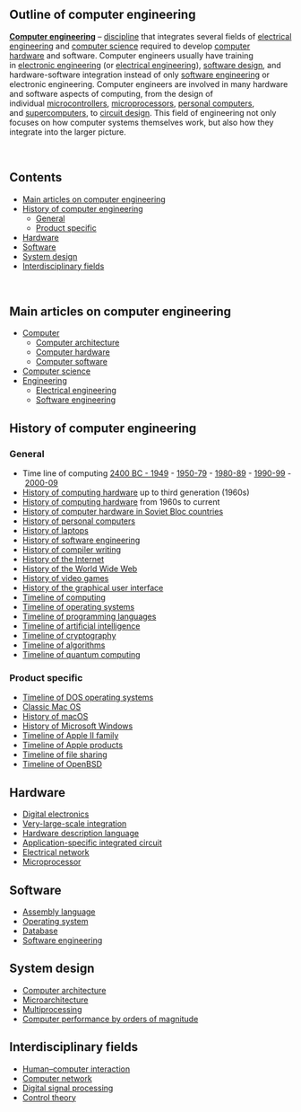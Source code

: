 <h2>Outline of computer engineering </h2>
<p><strong><a title="Computer engineering" href="https://en.wikipedia.org/wiki/Computer_engineering">Computer engineering</a></strong>&nbsp;&ndash;&nbsp;<a class="mw-redirect" title="Discipline (academia)" href="https://en.wikipedia.org/wiki/Discipline_(academia)">discipline</a>&nbsp;that integrates several fields of&nbsp;<a title="Electrical engineering" href="https://en.wikipedia.org/wiki/Electrical_engineering">electrical engineering</a>&nbsp;and&nbsp;<a title="Computer science" href="https://en.wikipedia.org/wiki/Computer_science">computer science</a>&nbsp;required to develop&nbsp;<a title="Computer hardware" href="https://en.wikipedia.org/wiki/Computer_hardware">computer hardware</a>&nbsp;and software.&nbsp;Computer engineers usually have training in&nbsp;<a title="Electronic engineering" href="https://en.wikipedia.org/wiki/Electronic_engineering">electronic engineering</a>&nbsp;(or&nbsp;<a title="Electrical engineering" href="https://en.wikipedia.org/wiki/Electrical_engineering">electrical engineering</a>),&nbsp;<a title="Software design" href="https://en.wikipedia.org/wiki/Software_design">software design</a>, and hardware-software integration instead of only&nbsp;<a title="Software engineering" href="https://en.wikipedia.org/wiki/Software_engineering">software engineering</a>&nbsp;or electronic engineering. Computer engineers are involved in many hardware and software aspects of computing, from the design of individual&nbsp;<a title="Microcontroller" href="https://en.wikipedia.org/wiki/Microcontroller">microcontrollers</a>,&nbsp;<a title="Microprocessor" href="https://en.wikipedia.org/wiki/Microprocessor">microprocessors</a>,&nbsp;<a title="Personal computer" href="https://en.wikipedia.org/wiki/Personal_computer">personal computers</a>, and&nbsp;<a title="Supercomputer" href="https://en.wikipedia.org/wiki/Supercomputer">supercomputers</a>, to&nbsp;<a title="Circuit design" href="https://en.wikipedia.org/wiki/Circuit_design">circuit design</a>. This field of engineering not only focuses on how computer systems themselves work, but also how they integrate into the larger picture.</p>
</br>
<h2 id="mw-toc-heading">Contents</h2>

<ul>
<li class="toclevel-1 tocsection-1"><a href="#Main_articles_on_computer_engineering"><span class="toctext">Main articles on computer engineering</span></a></li>
<li class="toclevel-1 tocsection-2"><a href="#History_of_computer_engineering"><span class="toctext">History of computer engineering</span></a>
<ul>
<li class="toclevel-2 tocsection-3"><a href="#General"><span class="toctext">General</span></a></li>
<li class="toclevel-2 tocsection-4"><a href="#Product_specific"><span class="toctext">Product specific</span></a></li>
</ul>
</li>
<li class="toclevel-1 tocsection-5"><a href="#Hardware"><span class="toctext">Hardware</span></a></li>
<li class="toclevel-1 tocsection-6"><a href="#Software"><span class="toctext">Software</span></a></li>
<li class="toclevel-1 tocsection-7"><a href="#System_design"><span class="toctext">System design</span></a></li>
<li class="toclevel-1 tocsection-8"><a href="#Interdisciplinary_fields"><span class="toctext">Interdisciplinary fields</span></a></li>
</ul>
</br>
<h2><span id="Main_articles_on_computer_engineering" class="mw-headline">Main articles on computer engineering</span></h2>
<ul>
<li><a title="Computer" href="https://en.wikipedia.org/wiki/Computer">Computer</a>
<ul>
<li><a title="Computer architecture" href="https://en.wikipedia.org/wiki/Computer_architecture">Computer architecture</a></li>
<li><a title="Computer hardware" href="https://en.wikipedia.org/wiki/Computer_hardware">Computer hardware</a></li>
<li><a class="mw-redirect" title="Computer software" href="https://en.wikipedia.org/wiki/Computer_software">Computer software</a></li>
</ul>
</li>
<li><a title="Computer science" href="https://en.wikipedia.org/wiki/Computer_science">Computer science</a></li>
<li><a title="Engineering" href="https://en.wikipedia.org/wiki/Engineering">Engineering</a>
<ul>
<li><a title="Electrical engineering" href="https://en.wikipedia.org/wiki/Electrical_engineering">Electrical engineering</a></li>
<li><a title="Software engineering" href="https://en.wikipedia.org/wiki/Software_engineering">Software engineering</a></li>
</ul>
</li>
</ul>
<h2><span id="History_of_computer_engineering" class="mw-headline">History of computer engineering</span></h2>
<h3><span id="General" class="mw-headline">General</span></h3>
<ul>
<li>Time line of computing&nbsp;<a class="mw-redirect" title="Timeline of computing 2400 BC&ndash;1949" href="https://en.wikipedia.org/wiki/Timeline_of_computing_2400_BC%E2%80%931949">2400 BC - 1949</a>&nbsp;-&nbsp;<a title="Timeline of computing 1950&ndash;1979" href="https://en.wikipedia.org/wiki/Timeline_of_computing_1950%E2%80%931979">1950-79</a>&nbsp;-&nbsp;<a title="Timeline of computing 1980&ndash;1989" href="https://en.wikipedia.org/wiki/Timeline_of_computing_1980%E2%80%931989">1980-89</a>&nbsp;-&nbsp;<a title="Timeline of computing 1990&ndash;1999" href="https://en.wikipedia.org/wiki/Timeline_of_computing_1990%E2%80%931999">1990-99</a>&nbsp;-&nbsp;<a class="mw-redirect" title="Timeline of computing 2000-2009" href="https://en.wikipedia.org/wiki/Timeline_of_computing_2000-2009">2000-09</a></li>
<li><a title="History of computing hardware" href="https://en.wikipedia.org/wiki/History_of_computing_hardware">History of computing hardware</a>&nbsp;up to third generation (1960s)</li>
<li><a title="History of computing hardware (1960s&ndash;present)" href="https://en.wikipedia.org/wiki/History_of_computing_hardware_(1960s%E2%80%93present)">History of computing hardware</a>&nbsp;from 1960s to current</li>
<li><a title="History of computer hardware in Soviet Bloc countries" href="https://en.wikipedia.org/wiki/History_of_computer_hardware_in_Soviet_Bloc_countries">History of computer hardware in Soviet Bloc countries</a></li>
<li><a title="History of personal computers" href="https://en.wikipedia.org/wiki/History_of_personal_computers">History of personal computers</a></li>
<li><a title="History of laptops" href="https://en.wikipedia.org/wiki/History_of_laptops">History of laptops</a></li>
<li><a title="History of software engineering" href="https://en.wikipedia.org/wiki/History_of_software_engineering">History of software engineering</a></li>
<li><a class="mw-redirect" title="History of compiler writing" href="https://en.wikipedia.org/wiki/History_of_compiler_writing">History of compiler writing</a></li>
<li><a title="History of the Internet" href="https://en.wikipedia.org/wiki/History_of_the_Internet">History of the Internet</a></li>
<li><a title="History of the World Wide Web" href="https://en.wikipedia.org/wiki/History_of_the_World_Wide_Web">History of the World Wide Web</a></li>
<li><a title="History of video games" href="https://en.wikipedia.org/wiki/History_of_video_games">History of video games</a></li>
<li><a title="History of the graphical user interface" href="https://en.wikipedia.org/wiki/History_of_the_graphical_user_interface">History of the graphical user interface</a></li>
<li><a title="Timeline of computing" href="https://en.wikipedia.org/wiki/Timeline_of_computing">Timeline of computing</a></li>
<li><a title="Timeline of operating systems" href="https://en.wikipedia.org/wiki/Timeline_of_operating_systems">Timeline of operating systems</a></li>
<li><a title="Timeline of programming languages" href="https://en.wikipedia.org/wiki/Timeline_of_programming_languages">Timeline of programming languages</a></li>
<li><a title="Timeline of artificial intelligence" href="https://en.wikipedia.org/wiki/Timeline_of_artificial_intelligence">Timeline of artificial intelligence</a></li>
<li><a title="Timeline of cryptography" href="https://en.wikipedia.org/wiki/Timeline_of_cryptography">Timeline of cryptography</a></li>
<li><a title="Timeline of algorithms" href="https://en.wikipedia.org/wiki/Timeline_of_algorithms">Timeline of algorithms</a></li>
<li><a title="Timeline of quantum computing" href="https://en.wikipedia.org/wiki/Timeline_of_quantum_computing">Timeline of quantum computing</a></li>
</ul>
<h3><span id="Product_specific" class="mw-headline">Product specific</span></h3>
<ul>
<li><a title="Timeline of DOS operating systems" href="https://en.wikipedia.org/wiki/Timeline_of_DOS_operating_systems">Timeline of DOS operating systems</a></li>
<li><a title="Classic Mac OS" href="https://en.wikipedia.org/wiki/Classic_Mac_OS">Classic Mac OS</a></li>
<li><a class="mw-redirect" title="History of macOS" href="https://en.wikipedia.org/wiki/History_of_macOS">History of macOS</a></li>
<li><a class="mw-redirect" title="History of Microsoft Windows" href="https://en.wikipedia.org/wiki/History_of_Microsoft_Windows">History of Microsoft Windows</a></li>
<li><a class="mw-redirect" title="Timeline of Apple II family" href="https://en.wikipedia.org/wiki/Timeline_of_Apple_II_family">Timeline of Apple II family</a></li>
<li><a class="mw-redirect" title="Timeline of Apple products" href="https://en.wikipedia.org/wiki/Timeline_of_Apple_products">Timeline of Apple products</a></li>
<li><a title="Timeline of file sharing" href="https://en.wikipedia.org/wiki/Timeline_of_file_sharing">Timeline of file sharing</a></li>
<li><a class="mw-redirect" title="Timeline of OpenBSD" href="https://en.wikipedia.org/wiki/Timeline_of_OpenBSD">Timeline of OpenBSD</a></li>
</ul>
<h2><span id="Hardware" class="mw-headline">Hardware</span></h2>
<ul>
<li><a title="Digital electronics" href="https://en.wikipedia.org/wiki/Digital_electronics">Digital electronics</a></li>
<li><a class="mw-redirect" title="Very-large-scale integration" href="https://en.wikipedia.org/wiki/Very-large-scale_integration">Very-large-scale integration</a></li>
<li><a title="Hardware description language" href="https://en.wikipedia.org/wiki/Hardware_description_language">Hardware description language</a></li>
<li><a title="Application-specific integrated circuit" href="https://en.wikipedia.org/wiki/Application-specific_integrated_circuit">Application-specific integrated circuit</a></li>
<li><a title="Electrical network" href="https://en.wikipedia.org/wiki/Electrical_network">Electrical network</a></li>
<li><a title="Microprocessor" href="https://en.wikipedia.org/wiki/Microprocessor">Microprocessor</a></li>
</ul>
<h2><span id="Software" class="mw-headline">Software</span></h2>
<ul>
<li><a title="Assembly language" href="https://en.wikipedia.org/wiki/Assembly_language">Assembly language</a></li>
<li><a title="Operating system" href="https://en.wikipedia.org/wiki/Operating_system">Operating system</a></li>
<li><a title="Database" href="https://en.wikipedia.org/wiki/Database">Database</a></li>
<li><a title="Software engineering" href="https://en.wikipedia.org/wiki/Software_engineering">Software engineering</a></li>
</ul>
<h2><span id="System_design" class="mw-headline">System design</span></h2>
<ul>
<li><a title="Computer architecture" href="https://en.wikipedia.org/wiki/Computer_architecture">Computer architecture</a></li>
<li><a title="Microarchitecture" href="https://en.wikipedia.org/wiki/Microarchitecture">Microarchitecture</a></li>
<li><a title="Multiprocessing" href="https://en.wikipedia.org/wiki/Multiprocessing">Multiprocessing</a></li>
<li><a title="Computer performance by orders of magnitude" href="https://en.wikipedia.org/wiki/Computer_performance_by_orders_of_magnitude">Computer performance by orders of magnitude</a></li>
</ul>
<h2><span id="Interdisciplinary_fields" class="mw-headline">Interdisciplinary fields</span></h2>
<ul>
<li><a title="Human&ndash;computer interaction" href="https://en.wikipedia.org/wiki/Human%E2%80%93computer_interaction">Human&ndash;computer interaction</a></li>
<li><a title="Computer network" href="https://en.wikipedia.org/wiki/Computer_network">Computer network</a></li>
<li><a title="Digital signal processing" href="https://en.wikipedia.org/wiki/Digital_signal_processing">Digital signal processing</a></li>
<li><a title="Control theory" href="https://en.wikipedia.org/wiki/Control_theory">Control theory</a></li>
</ul>
